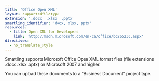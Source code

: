 ```yaml
---
title: 'Office Open XML'
layout: supportedfiletype
extension: '.docx, .xlsx, .pptx'
smartling_identifier: 'docx, xlsx, pptx'
resources: 
  - title: Open XML for Developers
    link: 'http://msdn.microsoft.com/en-ca/office/bb265236.aspx'
directives:
  - no_translate_style
---
```


Smartling supports Microsoft Office Open XML format files (file extensions .docx .xlsx .pptx) on Microsoft 2007 and higher.

You can upload these documents to a “Business Document” project type.
